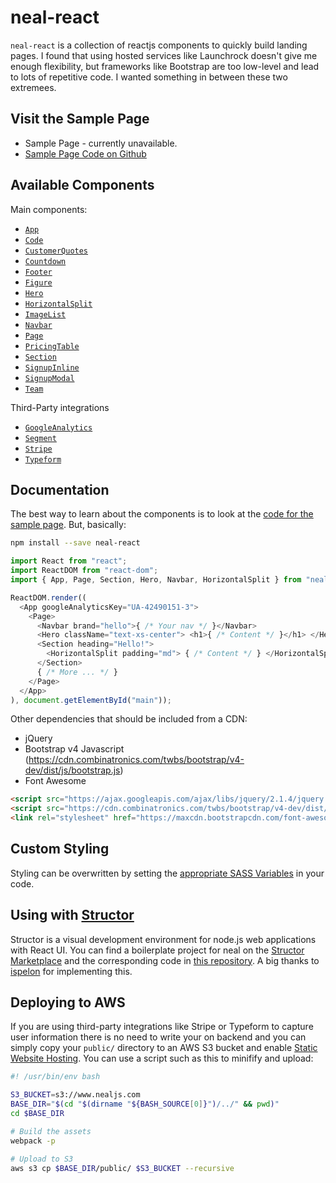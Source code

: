 # neal-react

`neal-react` is a collection of reactjs components to quickly build landing pages. I found that using hosted services like Launchrock doesn't give me enough flexibility, but frameworks like Bootstrap are too low-level and lead to lots of repetitive code. I wanted something in between these two extremees.


## Visit the Sample Page

- Sample Page - currently unavailable.
- [Sample Page Code on Github](https://github.com/dennybritz/neal-sample)

## Available Components

Main components:

- [`App`](https://github.com/dennybritz/neal-react/blob/master/js/components/app.jsx)
- [`Code`](https://github.com/dennybritz/neal-react/blob/master/js/components/code.jsx)
- [`CustomerQuotes`](https://github.com/dennybritz/neal-react/blob/master/js/components/customer-quotes.jsx)
- [`Countdown`](https://github.com/dennybritz/neal-react/blob/master/js/components/countdown.jsx)
- [`Footer`](https://github.com/dennybritz/neal-react/blob/master/js/components/footer.jsx)
- [`Figure`](https://github.com/dennybritz/neal-react/blob/master/js/components/figure.jsx)
- [`Hero`](https://github.com/dennybritz/neal-react/blob/master/js/components/hero.jsx)
- [`HorizontalSplit`](https://github.com/dennybritz/neal-react/blob/master/js/components/horizontal-split.jsx)
- [`ImageList`](https://github.com/dennybritz/neal-react/blob/master/js/components/image-list.jsx)
- [`Navbar`](https://github.com/dennybritz/neal-react/blob/master/js/components/navbar.jsx)
- [`Page`](https://github.com/dennybritz/neal-react/blob/master/js/components/page.jsx)
- [`PricingTable`](https://github.com/dennybritz/neal-react/blob/master/js/components/pricing-table.jsx)
- [`Section`](https://github.com/dennybritz/neal-react/blob/master/js/components/section.jsx)
- [`SignupInline`](https://github.com/dennybritz/neal-react/blob/master/js/components/signup-inline.jsx)
- [`SignupModal`](https://github.com/dennybritz/neal-react/blob/master/js/components/signup-modal.jsx)
- [`Team`](https://github.com/dennybritz/neal-react/blob/master/js/components/team.jsx)

Third-Party integrations

- [`GoogleAnalytics`](https://github.com/dennybritz/neal-react/blob/master/js/components/vendor/google-analytics.jsx)
- [`Segment`](https://github.com/dennybritz/neal-react/blob/master/js/components/vendor/segment.jsx)
- [`Stripe`](https://github.com/dennybritz/neal-react/blob/master/js/components/vendor/stripe.jsx)
- [`Typeform`](https://github.com/dennybritz/neal-react/blob/master/js/components/vendor/typeform.jsx)


## Documentation

The best way to learn about the components is to look at the [code for the sample page](https://github.com/dennybritz/neal-sample/blob/master/js/sample-page.jsx). But, basically:

```bash
npm install --save neal-react
```

```javascript
import React from "react";
import ReactDOM from "react-dom";
import { App, Page, Section, Hero, Navbar, HorizontalSplit } from "neal-react";

ReactDOM.render((
  <App googleAnalyticsKey="UA-42490151-3">
    <Page>
      <Navbar brand="hello">{ /* Your nav */ }</Navbar>
      <Hero className="text-xs-center"> <h1>{ /* Content */ }</h1> </Hero>
      <Section heading="Hello!">
        <HorizontalSplit padding="md"> { /* Content */ } </HorizontalSplit>
      </Section>
      { /* More ... */ }
    </Page>
  </App>
), document.getElementById("main"));

```

Other dependencies that should be included from a CDN:

- jQuery
- Bootstrap v4 Javascript (https://cdn.combinatronics.com/twbs/bootstrap/v4-dev/dist/js/bootstrap.js)
- Font Awesome

```html
<script src="https://ajax.googleapis.com/ajax/libs/jquery/2.1.4/jquery.min.js"></script>
<script src="https://cdn.combinatronics.com/twbs/bootstrap/v4-dev/dist/js/bootstrap.js"></script>
<link rel="stylesheet" href="https://maxcdn.bootstrapcdn.com/font-awesome/4.4.0/css/font-awesome.min.css">
```

## Custom Styling

Styling can be overwritten by setting the [appropriate SASS Variables](https://github.com/dennybritz/neal-react/blob/master/css/_variables.scss) in your code.

## Using with [Structor](https://github.com/ipselon/structor)

Structor is a visual development environment for node.js web applications with React UI. You can find a boilerplate project for neal on the [Structor Marketplace](http://helmetrex.com/) and the corresponding code in [this repository](https://github.com/ipselon/neal-react-prepack). A big thanks to [ispelon](https://github.com/ipselon) for implementing this.

## Deploying to AWS

If you are using third-party integrations like Stripe or Typeform to capture user information there is no need to write your on backend and you can simply copy your `public/` directory to an AWS S3 bucket and enable [Static Website Hosting](http://docs.aws.amazon.com/AmazonS3/latest/dev/WebsiteHosting.html). You can use a script such as this to minifify and upload:


```bash
#! /usr/bin/env bash

S3_BUCKET=s3://www.nealjs.com
BASE_DIR="$(cd "$(dirname "${BASH_SOURCE[0]}")/../" && pwd)"
cd $BASE_DIR

# Build the assets
webpack -p

# Upload to S3
aws s3 cp $BASE_DIR/public/ $S3_BUCKET --recursive
```
